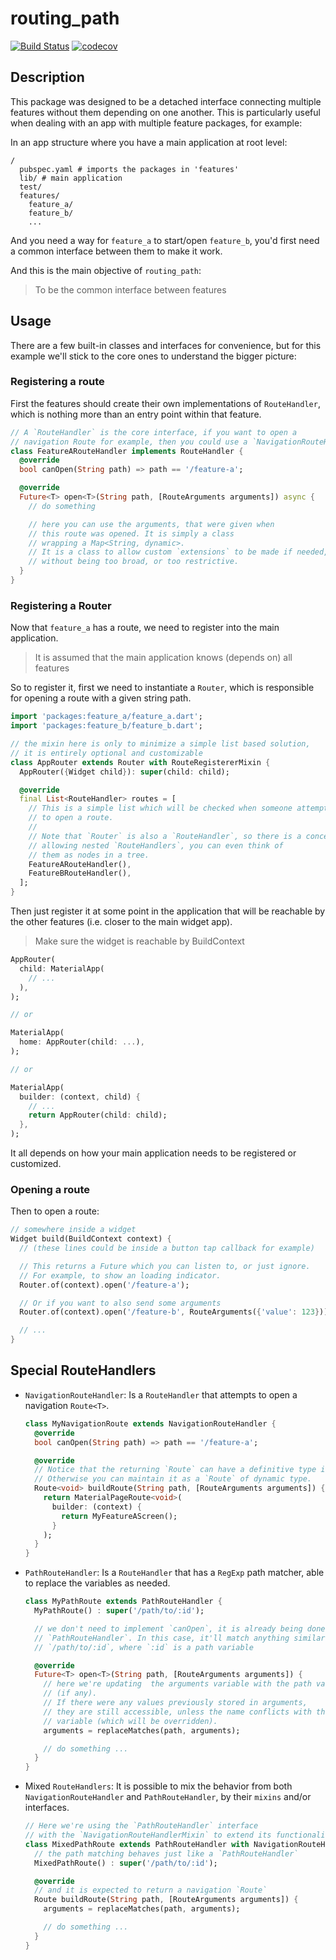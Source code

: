 # routing_path

[![Build Status](https://app.bitrise.io/app/81d3e30fd42b0a53/status.svg?token=GrYd7ygvrE3c5lflRXW4Xw&branch=master)](https://app.bitrise.io/app/81d3e30fd42b0a53)
[![codecov](https://codecov.io/gh/williamhjcho/routing_path/branch/master/graph/badge.svg)](https://codecov.io/gh/williamhjcho/routing_path)

## Description

This package was designed to be a detached interface connecting multiple features without them depending on one another. This is particularly useful when dealing with an app with multiple feature packages, for example:

In an app structure where you have a main application at root level:

```
/
  pubspec.yaml # imports the packages in 'features'
  lib/ # main application
  test/
  features/
    feature_a/
    feature_b/
    ...
```

And you need a way for `feature_a` to start/open `feature_b`, you'd first need a common interface between them to make it work.

And this is the main objective of `routing_path`:

> To be the common interface between features

## Usage

There are a few built-in classes and interfaces for convenience, but for this example we'll stick to the core ones to understand the bigger picture:

### Registering a route

First the features should create their own implementations of `RouteHandler`, which is nothing more than an entry point within that feature.

```dart
// A `RouteHandler` is the core interface, if you want to open a
// navigation Route for example, then you could use a `NavigationRouteHandler`.
class FeatureARouteHandler implements RouteHandler {
  @override
  bool canOpen(String path) => path == '/feature-a';

  @override
  Future<T> open<T>(String path, [RouteArguments arguments]) async {
    // do something

    // here you can use the arguments, that were given when
    // this route was opened. It is simply a class
    // wrapping a Map<String, dynamic>.
    // It is a class to allow custom `extensions` to be made if needed,
    // without being too broad, or too restrictive.
  }
}
```

### Registering a Router

Now that `feature_a` has a route, we need to register into the main application.

> It is assumed that the main application knows (depends on) all features

So to register it, first we need to instantiate a `Router`, which is responsible for opening a route with a given string path.

```dart
import 'packages:feature_a/feature_a.dart';
import 'packages:feature_b/feature_b.dart';

// the mixin here is only to minimize a simple list based solution,
// it is entirely optional and customizable
class AppRouter extends Router with RouteRegistererMixin {
  AppRouter({Widget child}): super(child: child);

  @override
  final List<RouteHandler> routes = [
    // This is a simple list which will be checked when someone attempts
    // to open a route.
    //
    // Note that `Router` is also a `RouteHandler`, so there is a concept of
    // allowing nested `RouteHandlers`, you can even think of
    // them as nodes in a tree.
    FeatureARouteHandler(),
    FeatureBRouteHandler(),
  ];
}
```

Then just register it at some point in the application that will be reachable by the other features (i.e. closer to the main widget app).

> Make sure the widget is reachable by BuildContext

```dart
AppRouter(
  child: MaterialApp(
    // ...
  ),
);

// or

MaterialApp(
  home: AppRouter(child: ...),
);

// or

MaterialApp(
  builder: (context, child) {
    // ...
    return AppRouter(child: child);
  },
);
```

It all depends on how your main application needs to be registered or customized.

### Opening a route

Then to open a route:

```dart
// somewhere inside a widget
Widget build(BuildContext context) {
  // (these lines could be inside a button tap callback for example)

  // This returns a Future which you can listen to, or just ignore.
  // For example, to show an loading indicator.
  Router.of(context).open('/feature-a');

  // Or if you want to also send some arguments
  Router.of(context).open('/feature-b', RouteArguments({'value': 123}));

  // ...
}
```

## Special RouteHandlers

- `NavigationRouteHandler`:
  Is a `RouteHandler` that attempts to open a navigation `Route<T>`.

  ```dart
  class MyNavigationRoute extends NavigationRouteHandler {
    @override
    bool canOpen(String path) => path == '/feature-a';

    @override
    // Notice that the returning `Route` can have a definitive type if desired.
    // Otherwise you can maintain it as a `Route` of dynamic type.
    Route<void> buildRoute(String path, [RouteArguments arguments]) {
      return MaterialPageRoute<void>(
        builder: (context) {
          return MyFeatureAScreen();
        }
      );
    }
  }
  ```

- `PathRouteHandler`:
  Is a `RouteHandler` that has a `RegExp` path matcher, able to replace the variables as needed.

  ```dart
  class MyPathRoute extends PathRouteHandler {
    MyPathRoute() : super('/path/to/:id');

    // we don't need to implement `canOpen`, it is already being done on
    // `PathRouteHandler`. In this case, it'll match anything similar to
    // `/path/to/:id`, where `:id` is a path variable

    @override
    Future<T> open<T>(String path, [RouteArguments arguments]) {
      // here we're updating  the arguments variable with the path variables
      // (if any).
      // If there were any values previously stored in arguments,
      // they are still accessible, unless the name conflicts with the path
      // variable (which will be overridden).
      arguments = replaceMatches(path, arguments);

      // do something ...
    }
  }
  ```

- Mixed `RouteHandlers`:
  It is possible to mix the behavior from both `NavigationRouteHandler` and `PathRouteHandler`, by their `mixins` and/or interfaces.

  ```dart
  // Here we're using the `PathRouteHandler` interface
  // with the `NavigationRouteHandlerMixin` to extend its functionality.
  class MixedPathRoute extends PathRouteHandler with NavigationRouteHandlerMixin {
    // the path matching behaves just like a `PathRouteHandler`
    MixedPathRoute() : super('/path/to/:id');

    @override
    // and it is expected to return a navigation `Route`
    Route buildRoute(String path, [RouteArguments arguments]) {
      arguments = replaceMatches(path, arguments);

      // do something ...
    }
  }
  ```
